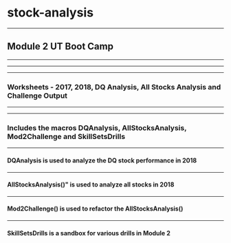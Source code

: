 # stock-analysis
---
## Module 2 UT Boot Camp
---
---
---
###  Worksheets - 2017, 2018, DQ Analysis, All Stocks Analysis and Challenge Output
---
---
###  Includes the macros DQAnalysis, AllStocksAnalysis, Mod2Challenge and SkillSetsDrills
---
####               DQAnalysis is used to analyze the DQ stock performance in 2018
---
####               AllStocksAnalysis()" is used to analyze all stocks in 2018 
---
####               Mod2Challenge() is used to refactor the AllStocksAnalysis()
---
####               SkillSetsDrills is a sandbox for various drills in Module 2
